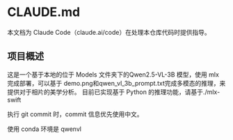 # CLAUDE.md

本文档为 Claude Code（claude.ai/code）在处理本仓库代码时提供指导。

## 项目概述
这是一个基于本地的位于 Models 文件夹下的Qwen2.5-VL-3B 模型，使用 mlx 完成部署，可以基于 demo.png和qwen_vl_3b_prompt.txt完成多模态的推理，来提供对于相片的美学分析。
目前已实现基于 Python 的推理功能，请基于./mlx-swift 

执行 git commit 时，commit 信息优先使用中文。

使用 conda 环境是 qwenvl
